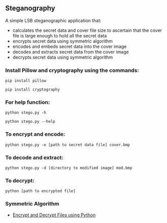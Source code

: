 ## Steganography

A simple LSB steganographic application that:
- calculates the secret data and cover file size to ascertain that the cover file is large enough to hold all the secret data
- encrypts secret data using symmetric algorithm
- encodes and embeds secret data into the cover image
- decodes and extracts secret data from the cover image
- decrypts secret data using symmetric algorithm

### Install Pillow and cryptography using the commands:

```pip install pillow```

```pip install cryptography```

### For help function:

```python stego.py -h```

```python stego.py --help```

### To encrypt and encode:

```python stego.py -e [path to secret data file] cover.bmp```

### To decode and extract:

```python stego.py -d [directory to modified image] mod.bmp```

### To decrypt:

```python [path to encrypted file]```

### Symmetric Algorithm

- [Encrypt and Decrypt Files using Python](https://www.geeksforgeeks.org/encrypt-and-decrypt-files-using-python/)
